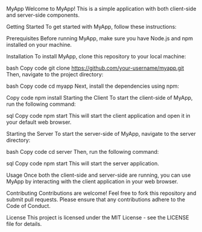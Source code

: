 MyApp
Welcome to MyApp! This is a simple application with both client-side and server-side components.

Getting Started
To get started with MyApp, follow these instructions:

Prerequisites
Before running MyApp, make sure you have Node.js and npm installed on your machine.

Installation
To install MyApp, clone this repository to your local machine:

bash
Copy code
git clone https://github.com/your-username/myapp.git
Then, navigate to the project directory:

bash
Copy code
cd myapp
Next, install the dependencies using npm:

Copy code
npm install
Starting the Client
To start the client-side of MyApp, run the following command:

sql
Copy code
npm start
This will start the client application and open it in your default web browser.

Starting the Server
To start the server-side of MyApp, navigate to the server directory:

bash
Copy code
cd server
Then, run the following command:

sql
Copy code
npm start
This will start the server application.

Usage
Once both the client-side and server-side are running, you can use MyApp by interacting with the client application in your web browser.

Contributing
Contributions are welcome! Feel free to fork this repository and submit pull requests. Please ensure that any contributions adhere to the Code of Conduct.

License
This project is licensed under the MIT License - see the LICENSE file for details.


